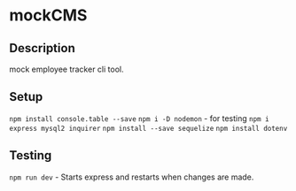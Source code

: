 # mockCMS


## Description
mock employee tracker cli tool. 

## Setup
`npm install console.table --save`
`npm i -D nodemon` - for testing
`npm i express mysql2 inquirer`
`npm install --save sequelize`
`npm install dotenv`

## Testing 
`npm run dev` - Starts express and restarts when changes are made. 